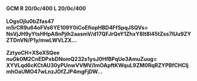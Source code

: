 #### GCM R 20/0c/400 L 20/0c/400
**LOgsOjIu0bZfas47**<br/>**m5rCR9u64oFVs6YE109Y0iCoEfiopHBD4FfSpqJSQVs=**<br/>**NsVjJH9yYtsHHpA8nPjih2aasmV/d17QFJrQeY1ZhxY8lt8l45tZss7lUu9ZYZTDnVN/P1y/mwLWVLZX...**<br/><br/>
**ZztyoCH+XSoXSQee**<br/>**nuGk0M2CnEDPxbDNomQ232s1ysJ0HfBPqUe3AmuZuug=**<br/>**XYVLqd6cKCtAU30yPUnwVVMV/ImOApftKWquL9ZM0RqRZYPBfCHCljmhOaUMO47wLnzJOfZJP4mgFjDW...**